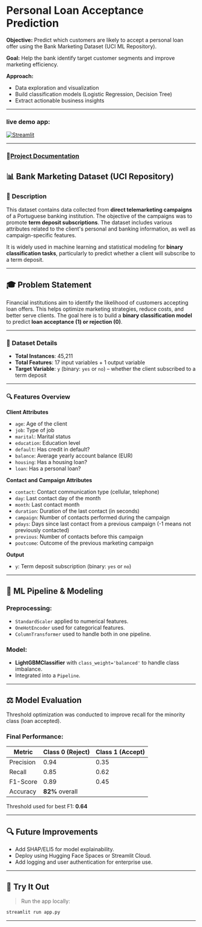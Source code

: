 # Personal Loan Acceptance Prediction

**Objective:** Predict which customers are likely to accept a personal loan offer using the Bank Marketing Dataset (UCI ML Repository).

**Goal:** Help the bank identify target customer segments and improve marketing efficiency.

**Approach:**
- Data exploration and visualization
- Build classification models (Logistic Regression, Decision Tree)
- Extract actionable business insights

---
### live demo app:
[![Streamlit](https://img.shields.io/badge/Streamlit-App-red?style=for-the-badge&logo=streamlit)](https://huggingface.co/spaces/ashnaxhaikh/LoanAcceptancePredictor)

---
### 📘[Project Documentation](https://www.pi.inc/docs/339553768737853?share_token=IUFAYZCS46GAU)

## 📊 **Bank Marketing Dataset (UCI Repository)**

### 📝 **Description**

This dataset contains data collected from **direct telemarketing campaigns** of a Portuguese banking institution. The objective of the campaigns was to promote **term deposit subscriptions**. The dataset includes various attributes related to the client's personal and banking information, as well as campaign-specific features.

It is widely used in machine learning and statistical modeling for **binary classification tasks**, particularly to predict whether a client will subscribe to a term deposit.

---
## 🎓 Problem Statement

Financial institutions aim to identify the likelihood of customers accepting loan offers. This helps optimize marketing strategies, reduce costs, and better serve clients. The goal here is to build a **binary classification model** to predict **loan acceptance (1) or rejection (0)**.

---
### 📁 **Dataset Details**

* **Total Instances**: 45,211
* **Total Features**: 17 input variables + 1 output variable
* **Target Variable**: `y` (binary: `yes` or `no`) – whether the client subscribed to a term deposit

---

### 🔍 **Features Overview**

**Client Attributes**

* `age`: Age of the client
* `job`: Type of job
* `marital`: Marital status
* `education`: Education level
* `default`: Has credit in default?
* `balance`: Average yearly account balance (EUR)
* `housing`: Has a housing loan?
* `loan`: Has a personal loan?

**Contact and Campaign Attributes**

* `contact`: Contact communication type (cellular, telephone)
* `day`: Last contact day of the month
* `month`: Last contact month
* `duration`: Duration of the last contact (in seconds)
* `campaign`: Number of contacts performed during the campaign
* `pdays`: Days since last contact from a previous campaign (-1 means not previously contacted)
* `previous`: Number of contacts before this campaign
* `poutcome`: Outcome of the previous marketing campaign

**Output**

* `y`: Term deposit subscription (binary: `yes` or `no`)

---

## 🚀 ML Pipeline & Modeling

### Preprocessing:

* `StandardScaler` applied to numerical features.
* `OneHotEncoder` used for categorical features.
* `ColumnTransformer` used to handle both in one pipeline.

### Model:

* **LightGBMClassifier** with `class_weight='balanced'` to handle class imbalance.
* Integrated into a `Pipeline`.

---

## ⚖️ Model Evaluation

Threshold optimization was conducted to improve recall for the minority class (loan accepted).

### Final Performance:

| Metric    | Class 0 (Reject) | Class 1 (Accept) |
| --------- | ---------------- | ---------------- |
| Precision | 0.94             | 0.35             |
| Recall    | 0.85             | 0.62             |
| F1-Score  | 0.89             | 0.45             |
| Accuracy  | **82%** overall  |                  |

Threshold used for best F1: **0.64**

---
## 🔍 Future Improvements

* Add SHAP/ELI5 for model explainability.
* Deploy using Hugging Face Spaces or Streamlit Cloud.
* Add logging and user authentication for enterprise use.

---

## 🚀 Try It Out

> Run the app locally:

```bash
streamlit run app.py
```

---


